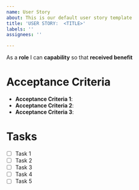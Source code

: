 ```yaml
---
name: User Story
about: This is our default user story template
title: 'USER STORY:  <TITLE>'
labels: ''
assignees: ''

---
```


As a **role** I can **capability** so that **received benefit**

# Acceptance  Criteria
*  **Acceptance Criteria 1**: 
*  **Acceptance Criteria 2**:
*  **Acceptance Criteria 3**:

# Tasks
- [ ] Task 1
- [ ] Task 2
- [ ] Task 3
- [ ] Task 4
- [ ] Task 5
